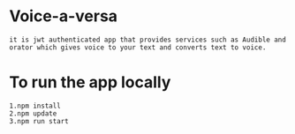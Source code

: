 #   Voice-a-versa
	it is jwt authenticated app that provides services such as Audible and orator which gives voice to your text and converts text to voice.

#  To run the app locally
	1.npm install
	2.npm update
	3.npm run start


